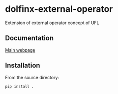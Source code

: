 # dolfinx-external-operator
Extension of external operator concept of UFL

## Documentation

[Main webpage](https://a-latyshev.github.io/dolfinx-external-operator/intro.html)

## Installation
From the source directory:

```Shell
pip install .
```
